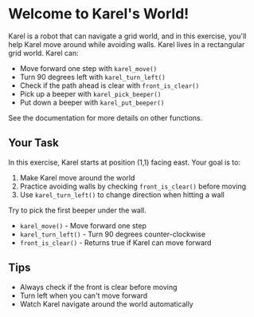 # Welcome to Karel's World!
Karel is a robot that can navigate a grid world, and in this exercise, you'll help Karel move around while avoiding walls.
Karel lives in a rectangular grid world. Karel can:
- Move forward one step with `karel_move()`
- Turn 90 degrees left with `karel_turn_left()`
- Check if the path ahead is clear with `front_is_clear()`
- Pick up a beeper with `karel_pick_beeper()`
- Put down a beeper with `karel_put_beeper()`

See the documentation for more details on other functions.

## Your Task
In this exercise, Karel starts at position (1,1) facing east. Your goal is to:
1. Make Karel move around the world
2. Practice avoiding walls by checking `front_is_clear()` before moving
3. Use `karel_turn_left()` to change direction when hitting a wall


Try to pick the first beeper under the wall. 


- `karel_move()` - Move forward one step
- `karel_turn_left()` - Turn 90 degrees counter-clockwise  
- `front_is_clear()` - Returns true if Karel can move forward

## Tips
- Always check if the front is clear before moving
- Turn left when you can't move forward
- Watch Karel navigate around the world automatically
